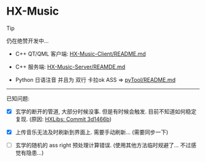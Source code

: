 # HX-Music

> [!TIP]
> 仍在绝赞开发中...

- C++ QT/QML 客户端: [HX-Music-Client/README.md](HX-Music-Client/README.md)

- C++ 服务端: [HX-Music-Server/REAMDE.md](HX-Music-Server/REAMDE.md)

- Python 日语注音 并且为 双行 卡拉ok ASS => [pyTool/README.md](pyTool/README.md)

---

已知问题:

- [x] 玄学的断开的管道, 大部分时候没事. 但是有时候会触发. 目前不知道如何稳定复现. (原因: [HXLibs: Commit 3d1466b](https://github.com/HengXin666/HXLibs/commit/3d1466bd9e61c0708e9a93893d650ebe02157482))

- [x] 上传音乐无法及时刷新到界面上. 需要手动刷新... (需要同步一下)

- [ ] 玄学的随机的 ass right 预处理计算错误. (使用其他方法临时规避了... 不过感觉有隐患...)